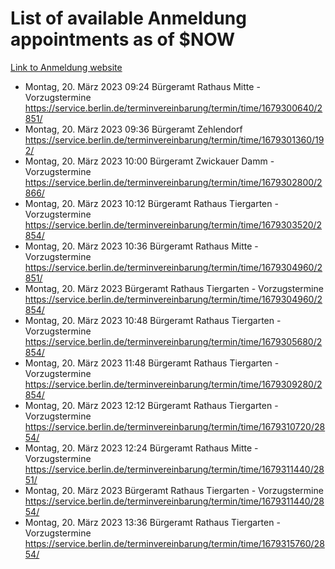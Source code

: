 # List of available Anmeldung appointments as of $NOW
[Link to Anmeldung website](https://service.berlin.de/terminvereinbarung/termin/tag.php?termin=1&anliegen[]=120686&dienstleisterlist=122210,122217,327316,122219,327312,122227,327314,122231,327346,122243,327348,122254,122252,329742,122260,329745,122262,329748,122271,327278,122273,327274,122277,327276,330436,122280,327294,122282,327290,122284,327292,122291,327270,122285,327266,122286,327264,122296,327268,150230,329760,122297,327286,122294,327284,122312,329763,122314,329775,122304,327330,122311,327334,122309,327332,317869,122281,327352,122279,329772,122283,122276,327324,122274,327326,122267,329766,122246,327318,122251,327320,122257,327322,122208,327298,122226,327300&herkunft=http%3A%2F%2Fservice.berlin.de%2Fdienstleistung%2F120686%2F)
- Montag, 20. März 2023 09:24 Bürgeramt Rathaus Mitte - Vorzugstermine https://service.berlin.de/terminvereinbarung/termin/time/1679300640/2851/
- Montag, 20. März 2023 09:36 Bürgeramt Zehlendorf https://service.berlin.de/terminvereinbarung/termin/time/1679301360/192/
- Montag, 20. März 2023 10:00 Bürgeramt Zwickauer Damm - Vorzugstermine https://service.berlin.de/terminvereinbarung/termin/time/1679302800/2866/
- Montag, 20. März 2023 10:12 Bürgeramt Rathaus Tiergarten - Vorzugstermine https://service.berlin.de/terminvereinbarung/termin/time/1679303520/2854/
- Montag, 20. März 2023 10:36 Bürgeramt Rathaus Mitte - Vorzugstermine https://service.berlin.de/terminvereinbarung/termin/time/1679304960/2851/
- Montag, 20. März 2023  Bürgeramt Rathaus Tiergarten - Vorzugstermine https://service.berlin.de/terminvereinbarung/termin/time/1679304960/2854/
- Montag, 20. März 2023 10:48 Bürgeramt Rathaus Tiergarten - Vorzugstermine https://service.berlin.de/terminvereinbarung/termin/time/1679305680/2854/
- Montag, 20. März 2023 11:48 Bürgeramt Rathaus Tiergarten - Vorzugstermine https://service.berlin.de/terminvereinbarung/termin/time/1679309280/2854/
- Montag, 20. März 2023 12:12 Bürgeramt Rathaus Tiergarten - Vorzugstermine https://service.berlin.de/terminvereinbarung/termin/time/1679310720/2854/
- Montag, 20. März 2023 12:24 Bürgeramt Rathaus Mitte - Vorzugstermine https://service.berlin.de/terminvereinbarung/termin/time/1679311440/2851/
- Montag, 20. März 2023  Bürgeramt Rathaus Tiergarten - Vorzugstermine https://service.berlin.de/terminvereinbarung/termin/time/1679311440/2854/
- Montag, 20. März 2023 13:36 Bürgeramt Rathaus Tiergarten - Vorzugstermine https://service.berlin.de/terminvereinbarung/termin/time/1679315760/2854/
